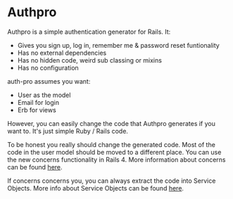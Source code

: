 # Authpro

Authpro is a simple authentication generator for Rails. It:

* Gives you sign up, log in, remember me & password reset funtionality
* Has no external dependencies
* Has no hidden code, weird sub classing or mixins
* Has no configuration

auth-pro assumes you want:

* User as the model
* Email for login
* Erb for views

However, you can easily change the code that Authpro generates if you want to. It's just simple Ruby / Rails code.

To be honest you really should change the generated code. Most of the code in the user model should be moved to a different place. You can use the new concerns functionality in Rails 4. More information about concerns can be found [here](http://37signals.com/svn/posts/3372-put-chubby-models-on-a-diet-with-concerns).

If concerns concerns you, you can always extract the code into Service Objects. More info about Service Objects can be found [here](http://railscasts.com/episodes/398-service-objects).